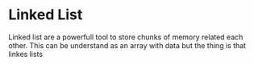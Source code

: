 # Linked List
Linked list are a powerfull tool to store chunks of memory related each other. This can be understand as an array with data but the thing is that linkes lists 